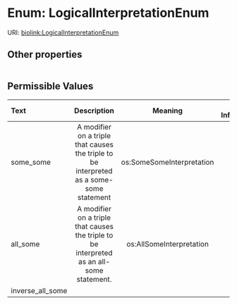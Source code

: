
# Enum: LogicalInterpretationEnum




URI: [biolink:LogicalInterpretationEnum](https://w3id.org/biolink/vocab/LogicalInterpretationEnum)


## Other properties

|  |  |  |
| --- | --- | --- |

## Permissible Values

| Text | Description | Meaning | Other Information |
| :--- | :---: | :---: | ---: |
| some_some | A modifier on a triple that causes the triple to be interpreted as a some-some statement | os:SomeSomeInterpretation |  |
| all_some | A modifier on a triple that causes the triple to be interpreted as an all-some statement. | os:AllSomeInterpretation |  |
| inverse_all_some |  |  |  |

